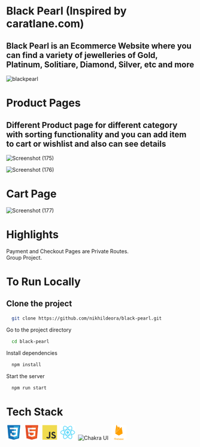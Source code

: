 # Black Pearl (Inspired by caratlane.com)
<h2>Black Pearl is an Ecommerce Website where you can find a variety of jewelleries of Gold, Platinum, Solitiare, Diamond, Silver, etc and more</h2>


![blackpearl](https://user-images.githubusercontent.com/112634386/215759930-a56f6d1e-686e-46a5-9d6e-8d25e0bf5fb9.png)

# Product Pages
<h2>Different Product page for different category with sorting functionality and you can add item to cart or wishlist and also can see details</h2>
  
![Screenshot (175)](https://user-images.githubusercontent.com/112634386/215850073-de8c5066-380c-4972-adb5-016119abcdbe.png)

![Screenshot (176)](https://user-images.githubusercontent.com/112634386/215850084-73805ca2-75b1-4034-9b5d-59d591587646.png)

# Cart Page

![Screenshot (177)](https://user-images.githubusercontent.com/112634386/215852385-74bb4a26-c200-4a73-b68a-67af84723002.png)

# Highlights
Payment and Checkout Pages are Private Routes.\
Group Project.



# To Run Locally
## Clone the project
```bash
  git clone https://github.com/nikhildeora/black-pearl.git
```

Go to the project directory

```bash
  cd black-pearl

```

Install dependencies

```bash
  npm install
```

Start the server


```bash
  npm run start
```

# Tech Stack

<div>
  <img src="https://github.com/devicons/devicon/blob/master/icons/css3/css3-original.svg"  title="CSS3" alt="CSS" width="40" height="40"/>&nbsp;
  <img src="https://github.com/devicons/devicon/blob/master/icons/html5/html5-original.svg" title="HTML5" alt="HTML" width="40" height="40"/>&nbsp;
  <img src="https://github.com/devicons/devicon/blob/master/icons/javascript/javascript-original.svg" title="JavaScript" alt="JavaScript" width="40" height="40"/>&nbsp;
    <img src="https://github.com/devicons/devicon/blob/master/icons/react/react-original.svg" title="React" alt="React" width="40" height="40"/>&nbsp;
  <img src="https://img.icons8.com/color/512/chakra-ui.png" title="Chakra UI" alt="Chakra UI" width="40" height="40"/>&nbsp;
     <img src="https://github.com/devicons/devicon/blob/master/icons/firebase/firebase-plain-wordmark.svg" title="Firebase" alt="Firebase" width="40" height="40"/>&nbsp;
    
</div>
